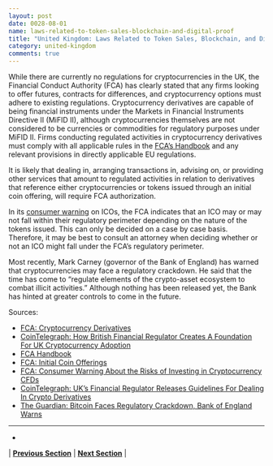 ```yaml
---
layout: post
date: 0028-08-01
name: laws-related-to-token-sales-blockchain-and-digital-proof
title: "United Kingdom: Laws Related to Token Sales, Blockchain, and Digital Proof"
category: united-kingdom
comments: true
---
```


While there are currently no regulations for cryptocurrencies in the UK, the Financial Conduct Authority (FCA) has clearly stated that any firms looking to offer futures, contracts for differences, and cryptocurrency options must adhere to existing regulations. Cryptocurrency derivatives are capable of being financial instruments under the Markets in Financial Instruments Directive II (MiFID II), although cryptocurrencies themselves are not considered to be currencies or commodities for regulatory purposes under MiFID II. Firms conducting regulated activities in cryptocurrency derivatives must comply with all applicable rules in the [FCA’s Handbook](https://www.handbook.fca.org.uk/) and any relevant provisions in directly applicable EU regulations.
 
It is likely that dealing in, arranging transactions in, advising on, or providing other services that amount to regulated activities in relation to derivatives that reference either cryptocurrencies or tokens issued through an initial coin offering, will require FCA authorization.
 
In its [consumer warning](https://www.fca.org.uk/news/statements/initial-coin-offerings) on ICOs, the FCA indicates that an ICO may or may not fall within their regulatory perimeter depending on the nature of the tokens issued. This can only be decided on a case by case basis. Therefore, it may be best to consult an attorney when deciding whether or not an ICO might fall under the FCA’s regulatory perimeter.
 
Most recently, Mark Carney (governor of the Bank of England) has warned that cryptocurrencies may face a regulatory crackdown. He said that the time has come to “regulate elements of the crypto-asset ecosystem to combat illicit activities.” Although nothing has been released yet, the Bank has hinted at greater controls to come in the future.


Sources:
  * [FCA: Cryptocurrency Derivatives](https://www.fca.org.uk/news/statements/cryptocurrency-derivatives)
  * [CoinTelegraph: How British Financial Regulator Creates A Foundation For UK Cryptocurrency Adoption](https://cointelegraph.com/news/how-british-financial-regulator-creates-a-foundation-for-uk-cryptocurrency-adoption)
  * [FCA Handbook](https://www.handbook.fca.org.uk/)
  * [FCA: Initial Coin Offerings](https://www.fca.org.uk/news/statements/initial-coin-offerings)
  * [FCA: Consumer Warning About the Risks of Investing in Cryptocurrency CFDs](https://www.fca.org.uk/news/news-stories/consumer-warning-about-risks-investing-cryptocurrency-cfds)
  * [CoinTelegraph: UK’s Financial Regulator Releases Guidelines For Dealing In Crypto Derivatives](https://cointelegraph.com/news/uks-financial-regulator-releases-guidelines-for-dealing-in-crypto-derivatives)
  * [The Guardian: Bitcoin Faces Regulatory Crackdown, Bank of England Warns](https://www.theguardian.com/business/2018/mar/02/bitcoin-faces-regulatory-crackdown-bank-england-warns)
--- 
- 

| **[Previous Section]( https://neo-project.github.io/global-blockchain-compliance-hub//united-kingdom/united-kingdom-governing-by-law.html)** | **[Next Section]( https://neo-project.github.io/global-blockchain-compliance-hub//united-kingdom/united-kingdom-securities-related-laws.html)** |
